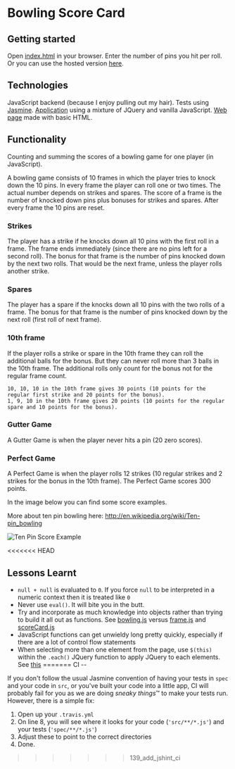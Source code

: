 Bowling Score Card
==================

Getting started
---------------

Open [index.html](https://github.com/DataMinerUK/bowling-challenge/blob/master/index.html) in your browser. Enter the number of pins you hit per roll. Or you can use the hosted version [here](http://datamineruk.github.io/bowling-challenge/).

Technologies
------------

JavaScript backend (because I enjoy pulling out my hair). Tests using [Jasmine](https://github.com/DataMinerUK/bowling-challenge/blob/master/spec/bowlingSpec.js). [Application](https://github.com/DataMinerUK/bowling-challenge/blob/master/src/app.js) using a mixture of JQuery and vanilla JavaScript. [Web page](https://github.com/DataMinerUK/bowling-challenge/blob/master/index.html) made with basic HTML.

Functionality
-------------

Counting and summing the scores of a bowling game for one player (in JavaScript).

A bowling game consists of 10 frames in which the player tries to knock down the 10 pins. In every frame the player can roll one or two times. The actual number depends on strikes and spares. The score of a frame is the number of knocked down pins plus bonuses for strikes and spares. After every frame the 10 pins are reset.

### Strikes

The player has a strike if he knocks down all 10 pins with the first roll in a frame. The frame ends immediately (since there are no pins left for a second roll). The bonus for that frame is the number of pins knocked down by the next two rolls. That would be the next frame, unless the player rolls another strike.

### Spares

The player has a spare if the knocks down all 10 pins with the two rolls of a frame. The bonus for that frame is the number of pins knocked down by the next roll (first roll of next frame).

### 10th frame

If the player rolls a strike or spare in the 10th frame they can roll the additional balls for the bonus. But they can never roll more than 3 balls in the 10th frame. The additional rolls only count for the bonus not for the regular frame count.

    10, 10, 10 in the 10th frame gives 30 points (10 points for the regular first strike and 20 points for the bonus).
    1, 9, 10 in the 10th frame gives 20 points (10 points for the regular spare and 10 points for the bonus).

### Gutter Game

A Gutter Game is when the player never hits a pin (20 zero scores).

### Perfect Game

A Perfect Game is when the player rolls 12 strikes (10 regular strikes and 2 strikes for the bonus in the 10th frame). The Perfect Game scores 300 points.

In the image below you can find some score examples.

More about ten pin bowling here: http://en.wikipedia.org/wiki/Ten-pin_bowling

![Ten Pin Score Example](images/example_ten_pin_scoring.png)

<<<<<<< HEAD
## Lessons Learnt

* `null + null` is evaluated to `0`. If you force `null` to be interpreted in a numeric context then it is treated like `0`
* Never use `eval()`. It will bite you in the butt.
* Try and incorporate as much knowledge into objects rather than trying to build it all out as functions. See [bowling.js](https://github.com/DataMinerUK/bowling-challenge/blob/master/src/bowling.js) versus [frame.js](https://github.com/DataMinerUK/bowling-challenge/blob/master/src/frame.js) and [scoreCard.js](https://github.com/DataMinerUK/bowling-challenge/blob/master/src/scoreCard.js)
* JavaScript functions can get unwieldy long pretty quickly, especially if there are a lot of control flow statements
* When selecting more than one element from the page, use `$(this)` within the `.each()` JQuery function to apply JQuery to each elements. See [this](https://github.com/DataMinerUK/bowling-challenge/blob/master/src/app.js#L49-L51)
=======
CI
--

If you don't follow the usual Jasmine convention of having your tests in `spec` and your code in `src`, or you've built your code into a little app, CI will probably fail for you as we are doing *sneaky things*&trade; to make your tests run. However, there is a simple fix:

1. Open up your `.travis.yml`
2. On line 8, you will see where it looks for your code (`'src/**/*.js'`) and your tests (`'spec/**/*.js'`)
3. Adjust these to point to the correct directories
4. Done.
>>>>>>> 139_add_jshint_ci
